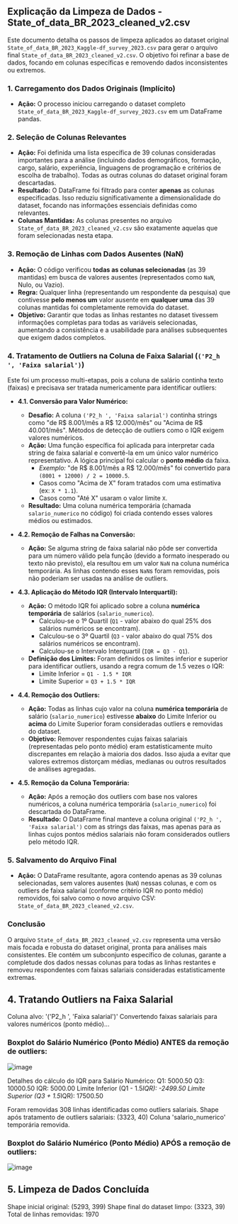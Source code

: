 ## Explicação da Limpeza de Dados - State_of_data_BR_2023_cleaned_v2.csv

Este documento detalha os passos de limpeza aplicados ao dataset original `State_of_data_BR_2023_Kaggle-df_survey_2023.csv` para gerar o arquivo final `State_of_data_BR_2023_cleaned_v2.csv`. O objetivo foi refinar a base de dados, focando em colunas específicas e removendo dados inconsistentes ou extremos.

### 1. Carregamento dos Dados Originais (Implícito)

*   **Ação:** O processo iniciou carregando o dataset completo `State_of_data_BR_2023_Kaggle-df_survey_2023.csv` em um DataFrame pandas.

### 2. Seleção de Colunas Relevantes

*   **Ação:** Foi definida uma lista específica de 39 colunas consideradas importantes para a análise (incluindo dados demográficos, formação, cargo, salário, experiência, linguagens de programação e critérios de escolha de trabalho). Todas as outras colunas do dataset original foram descartadas.
*   **Resultado:** O DataFrame foi filtrado para conter **apenas** as colunas especificadas. Isso reduziu significativamente a dimensionalidade do dataset, focando nas informações essenciais definidas como relevantes.
*   **Colunas Mantidas:** As colunas presentes no arquivo `State_of_data_BR_2023_cleaned_v2.csv` são exatamente aquelas que foram selecionadas nesta etapa.

### 3. Remoção de Linhas com Dados Ausentes (NaN)

*   **Ação:** O código verificou **todas as colunas selecionadas** (as 39 mantidas) em busca de valores ausentes (representados como `NaN`, Nulo, ou Vazio).
*   **Regra:** Qualquer linha (representando um respondente da pesquisa) que contivesse **pelo menos um** valor ausente em **qualquer uma** das 39 colunas mantidas foi completamente removida do dataset.
*   **Objetivo:** Garantir que todas as linhas restantes no dataset tivessem informações completas para todas as variáveis selecionadas, aumentando a consistência e a usabilidade para análises subsequentes que exigem dados completos.

### 4. Tratamento de Outliers na Coluna de Faixa Salarial (`('P2_h ', 'Faixa salarial')`)

Este foi um processo multi-etapas, pois a coluna de salário continha texto (faixas) e precisava ser tratada numericamente para identificar outliers:

*   **4.1. Conversão para Valor Numérico:**
    *   **Desafio:** A coluna `('P2_h ', 'Faixa salarial')` continha strings como "de R$ 8.001/mês a R$ 12.000/mês" ou "Acima de R$ 40.001/mês". Métodos de detecção de outliers como o IQR exigem valores numéricos.
    *   **Ação:** Uma função específica foi aplicada para interpretar cada string de faixa salarial e convertê-la em um único valor numérico representativo. A lógica principal foi calcular o **ponto médio** da faixa.
        *   *Exemplo:* "de R$ 8.001/mês a R$ 12.000/mês" foi convertido para `(8001 + 12000) / 2 = 10000.5`.
        *   Casos como "Acima de X" foram tratados com uma estimativa (ex: `X * 1.1`).
        *   Casos como "Até X" usaram o valor limite `X`.
    *   **Resultado:** Uma coluna numérica temporária (chamada `salario_numerico` no código) foi criada contendo esses valores médios ou estimados.

*   **4.2. Remoção de Falhas na Conversão:**
    *   **Ação:** Se alguma string de faixa salarial não pôde ser convertida para um número válido pela função (devido a formato inesperado ou texto não previsto), ela resultou em um valor `NaN` na coluna numérica temporária. As linhas contendo esses `NaN`s foram removidas, pois não poderiam ser usadas na análise de outliers.

*   **4.3. Aplicação do Método IQR (Intervalo Interquartil):**
    *   **Ação:** O método IQR foi aplicado sobre a coluna **numérica temporária** de salários (`salario_numerico`).
        *   Calculou-se o 1º Quartil (`Q1` - valor abaixo do qual 25% dos salários numéricos se encontram).
        *   Calculou-se o 3º Quartil (`Q3` - valor abaixo do qual 75% dos salários numéricos se encontram).
        *   Calculou-se o Intervalo Interquartil (`IQR = Q3 - Q1`).
    *   **Definição dos Limites:** Foram definidos os limites inferior e superior para identificar outliers, usando a regra comum de 1.5 vezes o IQR:
        *   Limite Inferior = `Q1 - 1.5 * IQR`
        *   Limite Superior = `Q3 + 1.5 * IQR`

*   **4.4. Remoção dos Outliers:**
    *   **Ação:** Todas as linhas cujo valor na coluna **numérica temporária** de salário (`salario_numerico`) estivesse **abaixo** do Limite Inferior ou **acima** do Limite Superior foram consideradas outliers e removidas do dataset.
    *   **Objetivo:** Remover respondentes cujas faixas salariais (representadas pelo ponto médio) eram estatisticamente muito discrepantes em relação à maioria dos dados. Isso ajuda a evitar que valores extremos distorçam médias, medianas ou outros resultados de análises agregadas.

*   **4.5. Remoção da Coluna Temporária:**
    *   **Ação:** Após a remoção dos outliers com base nos valores numéricos, a coluna numérica temporária (`salario_numerico`) foi descartada do DataFrame.
    *   **Resultado:** O DataFrame final manteve a coluna original `('P2_h ', 'Faixa salarial')` com as strings das faixas, mas apenas para as linhas cujos pontos médios salariais não foram considerados outliers pelo método IQR.

### 5. Salvamento do Arquivo Final

*   **Ação:** O DataFrame resultante, agora contendo apenas as 39 colunas selecionadas, sem valores ausentes (`NaN`) nessas colunas, e com os outliers de faixa salarial (conforme critério IQR no ponto médio) removidos, foi salvo como o novo arquivo CSV: `State_of_data_BR_2023_cleaned_v2.csv`.

### Conclusão

O arquivo `State_of_data_BR_2023_cleaned_v2.csv` representa uma versão mais focada e robusta do dataset original, pronta para análises mais consistentes. Ele contém um subconjunto específico de colunas, garante a completude dos dados nessas colunas para todas as linhas restantes e removeu respondentes com faixas salariais consideradas estatisticamente extremas.

## 4. Tratando Outliers na Faixa Salarial
Coluna alvo: '('P2_h ', 'Faixa salarial')'
Convertendo faixas salariais para valores numéricos (ponto médio)...

### Boxplot do Salário Numérico (Ponto Médio) ANTES da remoção de outliers:

![image](https://github.com/user-attachments/assets/33ae092d-03a4-4e85-89a5-e0d72eb3c7fd)

Detalhes do cálculo do IQR para Salário Numérico:
  Q1: 5000.50
  Q3: 10000.50
  IQR: 5000.00
  Limite Inferior (Q1 - 1.5*IQR): -2499.50
  Limite Superior (Q3 + 1.5*IQR): 17500.50

Foram removidas 308 linhas identificadas como outliers salariais.
Shape após tratamento de outliers salariais: (3323, 40)
Coluna 'salario_numerico' temporária removida.

### Boxplot do Salário Numérico (Ponto Médio) APÓS a remoção de outliers:
![image](https://github.com/user-attachments/assets/8925d992-2579-4987-b9bd-827b2cbe873a)


## 5. Limpeza de Dados Concluída
Shape inicial original: (5293, 399)
Shape final do dataset limpo: (3323, 39)
Total de linhas removidas: 1970
